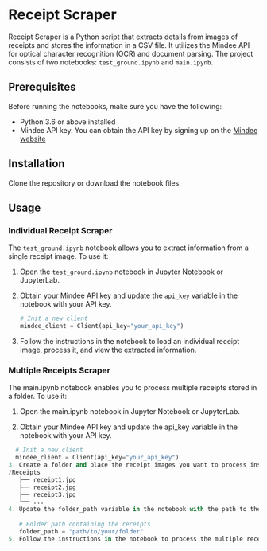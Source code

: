 # Receipt Scraper

Receipt Scraper is a Python script that extracts details from images of receipts and stores the information in a CSV file. It utilizes the Mindee API for optical character recognition (OCR) and document parsing. The project consists of two notebooks: `test_ground.ipynb` and `main.ipynb`.

## Prerequisites

Before running the notebooks, make sure you have the following:

- Python 3.6 or above installed
- Mindee API key. You can obtain the API key by signing up on the [Mindee website](https://www.mindee.com/)

## Installation

Clone the repository or download the notebook files.

## Usage

### Individual Receipt Scraper

The `test_ground.ipynb` notebook allows you to extract information from a single receipt image. To use it:

1. Open the `test_ground.ipynb` notebook in Jupyter Notebook or JupyterLab.

2. Obtain your Mindee API key and update the `api_key` variable in the notebook with your API key.

   ```python
   # Init a new client
   mindee_client = Client(api_key="your_api_key")
3. Follow the instructions in the notebook to load an individual receipt image, process it, and view the extracted information.

### Multiple Receipts Scraper 

The main.ipynb notebook enables you to process multiple receipts stored in a folder. To use it:

1. Open the main.ipynb notebook in Jupyter Notebook or JupyterLab.

2. Obtain your Mindee API key and update the api_key variable in the notebook with your API key.


 ```python
   # Init a new client
   mindee_client = Client(api_key="your_api_key")
3. Create a folder and place the receipt images you want to process inside it.
/Receipts
    ├── receipt1.jpg
    ├── receipt2.jpg
    ├── receipt3.jpg
    └── ...
4. Update the folder_path variable in the notebook with the path to the folder containing the receipt images.
  
    # Folder path containing the receipts
    folder_path = "path/to/your/folder"
5. Follow the instructions in the notebook to process the multiple receipts, extract the information, and view the combined results in a CSV file named receipts.csv.

